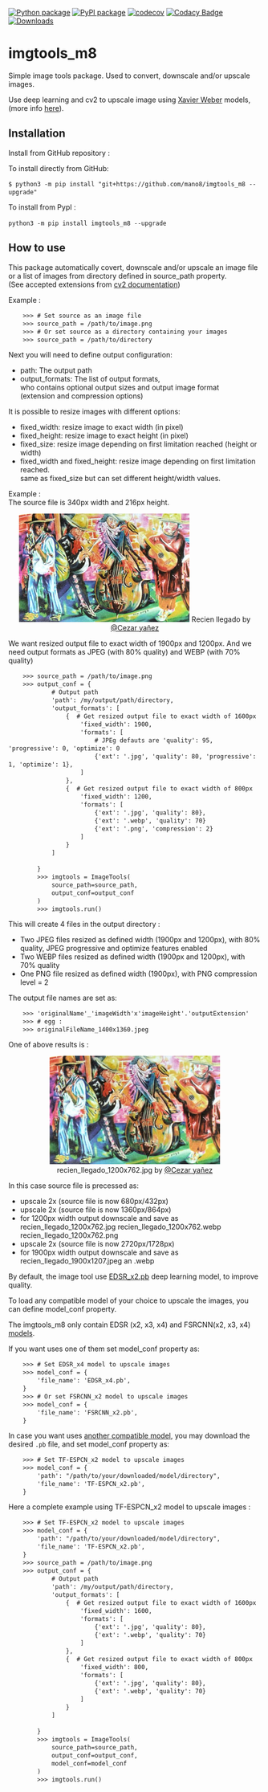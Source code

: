 [![Python package](https://github.com/mano8/imgtools_m8/actions/workflows/python-package.yml/badge.svg)](https://github.com/mano8/imgtools_m8/actions/workflows/python-package.yml)
[![PyPI package](https://img.shields.io/pypi/v/imgtools_m8.svg)](https://pypi.org/project/imgtools_m8/)
[![codecov](https://codecov.io/gh/mano8/imgtools_m8/branch/main/graph/badge.svg?token=0J31F62GB7)](https://codecov.io/gh/mano8/imgtools_m8)
[![Codacy Badge](https://app.codacy.com/project/badge/Grade/c401bed6812d4f9bb77bfaee16cf0abe)](https://www.codacy.com/gh/mano8/imgtools_m8/dashboard?utm_source=github.com&amp;utm_medium=referral&amp;utm_content=mano8/imgtools_m8&amp;utm_campaign=Badge_Grade)  
[![Downloads](https://static.pepy.tech/badge/imgtools-m8)](https://pepy.tech/project/imgtools-m8)
# imgtools_m8
Simple image tools package. Used to convert, downscale and/or upscale images.

Use deep learning and cv2 to upscale image using [Xavier Weber](https://github.com/Saafke) models, (more info [here](https://towardsdatascience.com/deep-learning-based-super-resolution-with-opencv-4fd736678066)).

## Installation

Install from GitHub repository :

To install directly from GitHub:

```plaintext
$ python3 -m pip install "git+https://github.com/mano8/imgtools_m8 --upgrade"
```

To install from PypI :

``python3 -m pip install imgtools_m8 --upgrade``

## How to use

This package automatically covert, downscale and/or upscale
an image file or a list of images from directory defined in source_path property.   
(See accepted extensions from [cv2 documentation](https://docs.opencv.org/4.8.0/d4/da8/group__imgcodecs.html#ga288b8b3da0892bd651fce07b3bbd3a56))

Example :   
```plaintext
    >>> # Set source as an image file 
    >>> source_path = /path/to/image.png
    >>> # Or set source as a directory containing your images
    >>> source_path = /path/to/directory
```   

Next you will need to define output configuration:
  - path: The output path
  - output_formats: The list of output formats,  
    who contains optional output sizes and output image format   
    (extension and compression options)

It is possible to resize images with different options:
 - fixed_width: resize image to exact width (in pixel)
 - fixed_height: resize image to exact height (in pixel)
 - fixed_size: resize image depending on first limitation reached (height or width)
 - fixed_width and fixed_height: resize image depending on first limitation reached.   
 same as fixed_size but can set different height/width values.  
   
Example :  
The source file is 340px width and 216px height.
<div align="center">
  <img src="https://raw.githubusercontent.com/mano8/imgtools_m8/main/tests/dummy_dir/recien_llegado.jpg" alt="Recien Llegado @Cezar llañez" width="340" height="216" />
  Recien llegado by <a href="https://www.ichingmaestrodelosespiritus.com/">@Cezar yañez</a>
</div>

We want resized output file to exact width of 1900px and 1200px.
And we need output formats as JPEG (with 80% quality) and WEBP (with 70% quality)
```plaintext
    >>> source_path = /path/to/image.png
    >>> output_conf = {
            # Output path
            'path': /my/output/path/directory, 
            'output_formats': [
                {  # Get resized output file to exact width of 1600px
                    'fixed_width': 1900,
                    'formats': [
                        # JPEg defauts are 'quality': 95, 'progressive': 0, 'optimize': 0
                        {'ext': '.jpg', 'quality': 80, 'progressive': 1, 'optimize': 1},
                    ]
                },
                {  # Get resized output file to exact width of 800px
                    'fixed_width': 1200,
                    'formats': [
                        {'ext': '.jpg', 'quality': 80},
                        {'ext': '.webp', 'quality': 70}
                        {'ext': '.png', 'compression': 2}
                    ]
                }
            ]

        }
        >>> imgtools = ImageTools(
            source_path=source_path,
            output_conf=output_conf
        )
        >>> imgtools.run()
```   
This will create 4 files in the output directory :
 - Two JPEG files resized as defined width (1900px and 1200px), with 80% quality, JPEG progressive and optimize features enabled 
 - Two WEBP files resized as defined width (1900px and 1200px), with 70% quality
 - One PNG file resized as defined width (1900px), with PNG compression level = 2 

The output file names are set as:
```plaintext
    >>> 'originalName'_'imageWidth'x'imageHeight'.'outputExtension'
    >>> # egg :
    >>> originalFileName_1400x1360.jpeg
```
One of above results is :
<div align="center">
  <img src="https://raw.githubusercontent.com/mano8/imgtools_m8/main/tests/dummy_output/recien_llegado_1200x762.jpg" alt="Recien Llegado @Cezar llañez" width="340" height="216" />
  recien_llegado_1200x762.jpg by <a href="https://www.ichingmaestrodelosespiritus.com/">@Cezar yañez</a>
</div>

In this case source file is precessed as:
 - upscale 2x (source file is now 680px/432px)
 - upscale 2x (source file is now 1360px/864px)
 - for 1200px width output downscale and save as 
   recien_llegado_1200x762.jpg
   recien_llegado_1200x762.webp
   recien_llegado_1200x762.png
 - upscale 2x (source file is now 2720px/1728px)
 - for 1900px width output downscale and save as recien_llegado_1900x1207.jpeg an .webp

By default, the image tool use [EDSR_x2.pb](https://github.com/Saafke/EDSR_Tensorflow/tree/master)
deep learning model, to improve quality.

To load any compatible model of your choice to upscale the images,
you can define model_conf property.

The imgtools_m8 only contain EDSR (x2, x3, x4) and FSRCNN(x2, x3, x4) [models](https://github.com/mano8/imgtools_m8/tree/main/models).

If you want uses one of them set model_conf property as:

```plaintext
    >>> # Set EDSR_x4 model to upscale images
    >>> model_conf = {
        'file_name': 'EDSR_x4.pb',
    }
    >>> # Or set FSRCNN_x2 model to upscale images
    >>> model_conf = {
        'file_name': 'FSRCNN_x2.pb',
    }
```   

In case you want uses 
[another compatible model](https://github.com/opencv/opencv_contrib/tree/master/modules/dnn_superres), 
you may download the desired ``.pb`` file,
and set model_conf property as:

```plaintext
    >>> # Set TF-ESPCN_x2 model to upscale images
    >>> model_conf = {
        'path': "/path/to/your/downloaded/model/directory",
        'file_name': 'TF-ESPCN_x2.pb',
    }
```   

Here a complete example using TF-ESPCN_x2 model to upscale images :
```plaintext
    >>> # Set TF-ESPCN_x2 model to upscale images
    >>> model_conf = {
        'path': "/path/to/your/downloaded/model/directory",
        'file_name': 'TF-ESPCN_x2.pb',
    }
    >>> source_path = /path/to/image.png
    >>> output_conf = {
            # Output path
            'path': /my/output/path/directory, 
            'output_formats': [
                {  # Get resized output file to exact width of 1600px
                    'fixed_width': 1600,
                    'formats': [
                        {'ext': '.jpg', 'quality': 80},
                        {'ext': '.webp', 'quality': 70}
                    ]
                },
                {  # Get resized output file to exact width of 800px
                    'fixed_width': 800,
                    'formats': [
                        {'ext': '.jpg', 'quality': 80},
                        {'ext': '.webp', 'quality': 70}
                    ]
                }
            ]

        }
        >>> imgtools = ImageTools(
            source_path=source_path,
            output_conf=output_conf,
            model_conf=model_conf
        )
        >>> imgtools.run()
```   
